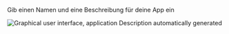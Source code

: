 Gib einen Namen und eine Beschreibung für deine App ein

![Graphical user interface, application Description automatically
generated](./assets/image7.png)